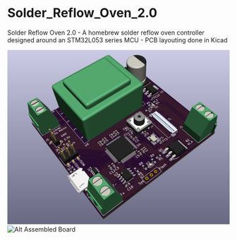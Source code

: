 # Solder_Reflow_Oven_2.0
Solder Reflow Oven 2.0 - A homebrew solder reflow oven controller designed around an STM32L053 series MCU - PCB layouting done in Kicad
 
![Alt 3D CAD Model](SolderReflow_3D.png)
![Alt Assembled Board](SolderReflowOvenAssembled.jpg)
